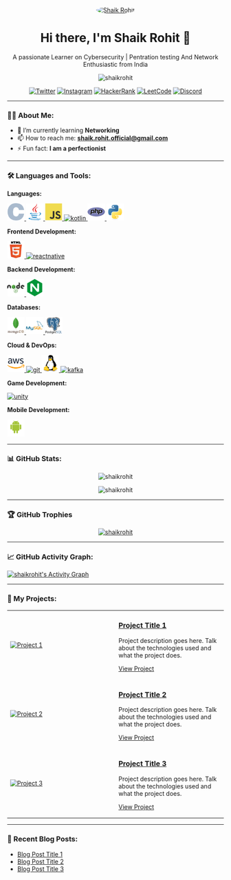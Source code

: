 <div align="center">
  <a href="https://github.com/shaikrohit">
    <img src="https://github.com/shaikrohit.png" alt="Shaik Rohit" width="150" height="150" style="border-radius:50%;">
  </a>
  <h1>Hi there, I'm Shaik Rohit 👋</h1>
  <p>A passionate Learner on Cybersecurity | Pentration testing And Network Enthusiastic from India</p>
  <p>
    <img src="https://komarev.com/ghpvc/?username=shaikrohit&label=Profile%20views&color=0e75b6&style=flat" alt="shaikrohit" />
  </p>
  <div>
    <a href="https://twitter.com/shaikrohit13025" target="_blank"><img src="https://img.shields.io/badge/Twitter-1DA1F2?style=for-the-badge&logo=twitter&logoColor=white" alt="Twitter"></a>
    <a href="https://www.instagram.com/iamshaikrohit/" target="_blank"><img src="https://img.shields.io/badge/Instagram-E4405F?style=for-the-badge&logo=instagram&logoColor=white" alt="Instagram"></a>
    <a href="https://www.hackerrank.com/shaik_rohit_offi" target="_blank"><img src="https://img.shields.io/badge/HackerRank-2EC866?style=for-the-badge&logo=hackerrank&logoColor=white" alt="HackerRank"></a>
    <a href="https://www.leetcode.com/iam_shaik_rohit" target="_blank"><img src="https://img.shields.io/badge/LeetCode-FFA116?style=for-the-badge&logo=leetcode&logoColor=white" alt="LeetCode"></a>
    <a href="https://discord.gg/shaikrohit" target="_blank"><img src="https://img.shields.io/badge/Discord-7289DA?style=for-the-badge&logo=discord&logoColor=white" alt="Discord"></a>
  </div>
</div>

---

### 👨‍💻 About Me:
- 🌱 I’m currently learning **Networking**
- 📫 How to reach me: **shaik.rohit.official@gmail.com**
- ⚡ Fun fact: **I am a perfectionist**

---

### 🛠️ Languages and Tools:

**Languages:**
<p align="left">
  <a href="https://www.cprogramming.com/" target="_blank" rel="noreferrer"> <img src="https://raw.githubusercontent.com/devicons/devicon/master/icons/c/c-original.svg" alt="c" width="40" height="40"/> </a>
  <a href="https://www.java.com" target="_blank" rel="noreferrer"> <img src="https://raw.githubusercontent.com/devicons/devicon/master/icons/java/java-original.svg" alt="java" width="40" height="40"/> </a>
  <a href="https://developer.mozilla.org/en-US/docs/Web/JavaScript" target="_blank" rel="noreferrer"> <img src="https://raw.githubusercontent.com/devicons/devicon/master/icons/javascript/javascript-original.svg" alt="javascript" width="40" height="40"/> </a>
  <a href="https://kotlinlang.org" target="_blank" rel="noreferrer"> <img src="https://www.vectorlogo.zone/logos/kotlinlang/kotlinlang-icon.svg" alt="kotlin" width="40" height="40"/> </a>
  <a href="https://www.php.net" target="_blank" rel="noreferrer"> <img src="https://raw.githubusercontent.com/devicons/devicon/master/icons/php/php-original.svg" alt="php" width="40" height="40"/> </a>
  <a href="https://www.python.org" target="_blank" rel="noreferrer"> <img src="https://raw.githubusercontent.com/devicons/devicon/master/icons/python/python-original.svg" alt="python" width="40" height="40"/> </a>
</p>

**Frontend Development:**
<p align="left">
  <a href="https://www.w3.org/html/" target="_blank" rel="noreferrer"> <img src="https://raw.githubusercontent.com/devicons/devicon/master/icons/html5/html5-original-wordmark.svg" alt="html5" width="40" height="40"/> </a>
  <a href="https://reactnative.dev/" target="_blank" rel="noreferrer"> <img src="https://reactnative.dev/img/header_logo.svg" alt="reactnative" width="40" height="40"/> </a>
</p>

**Backend Development:**
<p align="left">
  <a href="https://nodejs.org" target="_blank" rel="noreferrer"> <img src="https://raw.githubusercontent.com/devicons/devicon/master/icons/nodejs/nodejs-original-wordmark.svg" alt="nodejs" width="40" height="40"/> </a>
  <a href="https://www.nginx.com" target="_blank" rel="noreferrer"> <img src="https://raw.githubusercontent.com/devicons/devicon/master/icons/nginx/nginx-original.svg" alt="nginx" width="40" height="40"/> </a>
</p>

**Databases:**
<p align="left">
  <a href="https://www.mongodb.com/" target="_blank" rel="noreferrer"> <img src="https://raw.githubusercontent.com/devicons/devicon/master/icons/mongodb/mongodb-original-wordmark.svg" alt="mongodb" width="40" height="40"/> </a>
  <a href="https://www.mysql.com/" target="_blank" rel="noreferrer"> <img src="https://raw.githubusercontent.com/devicons/devicon/master/icons/mysql/mysql-original-wordmark.svg" alt="mysql" width="40" height="40"/> </a>
  <a href="https://www.postgresql.org" target="_blank" rel="noreferrer"> <img src="https://raw.githubusercontent.com/devicons/devicon/master/icons/postgresql/postgresql-original-wordmark.svg" alt="postgresql" width="40" height="40"/> </a>
</p>

**Cloud & DevOps:**
<p align="left">
  <a href="https://aws.amazon.com" target="_blank" rel="noreferrer"> <img src="https://raw.githubusercontent.com/devicons/devicon/master/icons/amazonwebservices/amazonwebservices-original-wordmark.svg" alt="aws" width="40" height="40"/> </a>
  <a href="https://git-scm.com/" target="_blank" rel="noreferrer"> <img src="https://www.vectorlogo.zone/logos/git-scm/git-scm-icon.svg" alt="git" width="40" height="40"/> </a>
  <a href="https://www.linux.org/" target="_blank" rel="noreferrer"> <img src="https://raw.githubusercontent.com/devicons/devicon/master/icons/linux/linux-original.svg" alt="linux" width="40" height="40"/> </a>
  <a href="https://kafka.apache.org/" target="_blank" rel="noreferrer"> <img src="https://www.vectorlogo.zone/logos/apache_kafka/apache_kafka-icon.svg" alt="kafka" width="40" height="40"/> </a>
</p>

**Game Development:**
<p align="left">
  <a href="https://unity.com/" target="_blank" rel="noreferrer"> <img src="https://www.vectorlogo.zone/logos/unity3d/unity3d-icon.svg" alt="unity" width="40" height="40"/> </a>
</p>

**Mobile Development:**
<p align="left">
  <a href="https://developer.android.com" target="_blank" rel="noreferrer"> <img src="https://raw.githubusercontent.com/devicons/devicon/master/icons/android/android-original-wordmark.svg" alt="android" width="40" height="40"/> </a>
</p>

---

### 📊 GitHub Stats:
<p align="center">
  <img src="https://github-readme-stats.vercel.app/api?username=shaikrohit&show_icons=true&locale=en" alt="shaikrohit" />
</p>
<p align="center">
  <img src="https://github-readme-stats.vercel.app/api/top-langs?username=shaikrohit&show_icons=true&locale=en&layout=compact" alt="shaikrohit" />
</p>

---

### 🏆 GitHub Trophies
<p align="center">
  <a href="https://github.com/ryo-ma/github-profile-trophy"><img src="https://github-profile-trophy.vercel.app/?username=shaikrohit" alt="shaikrohit" /></a>
</p>

---

### 📈 GitHub Activity Graph:
<a href="https://github.com/ashutosh00710/github-readme-activity-graph"><img alt="shaikrohit's Activity Graph" src="https://activity-graph.herokuapp.com/graph?username=shaikrohit&bg_color=0D1117&color=7F3FBF&line=7F3FBF&point=7F3FBF&area=true&hide_border=true" /></a>

---

### 📝 My Projects:
<table width="100%">
  <tr>
    <td width="50%">
      <a href="[PROJECT_LINK_1]">
        <img src="https://via.placeholder.com/300x200.png?text=Project+Image+1" alt="Project 1"/>
      </a>
    </td>
    <td width="50%">
      <h3><a href="[PROJECT_LINK_1]">Project Title 1</a></h3>
      <p>Project description goes here. Talk about the technologies used and what the project does.</p>
      <p>
        <a href="[PROJECT_LINK_1]">View Project</a>
      </p>
    </td>
  </tr>
  <tr>
    <td width="50%">
      <a href="[PROJECT_LINK_2]">
        <img src="https://via.placeholder.com/300x200.png?text=Project+Image+2" alt="Project 2"/>
      </a>
    </td>
    <td width="50%">
      <h3><a href="[PROJECT_LINK_2]">Project Title 2</a></h3>
      <p>Project description goes here. Talk about the technologies used and what the project does.</p>
      <p>
        <a href="[PROJECT_LINK_2]">View Project</a>
      </p>
    </td>
  </tr>
  <tr>
    <td width="50%">
      <a href="[PROJECT_LINK_3]">
        <img src="https://via.placeholder.com/300x200.png?text=Project+Image+3" alt="Project 3"/>
      </a>
    </td>
    <td width="50%">
      <h3><a href="[PROJECT_LINK_3]">Project Title 3</a></h3>
      <p>Project description goes here. Talk about the technologies used and what the project does.</p>
      <p>
        <a href="[PROJECT_LINK_3]">View Project</a>
      </p>
    </td>
  </tr>
</table>

---

### 📕 Recent Blog Posts:
<!-- BLOG-POST-LIST:START -->
- [Blog Post Title 1]([BLOG_POST_URL_1])
- [Blog Post Title 2]([BLOG_POST_URL_2])
- [Blog Post Title 3]([BLOG_POST_URL_3])
<!-- BLOG-POST-LIST:END -->

<!-- You can use https://github.com/gautamkrishnar/blog-post-workflow to automatically update this list. -->
